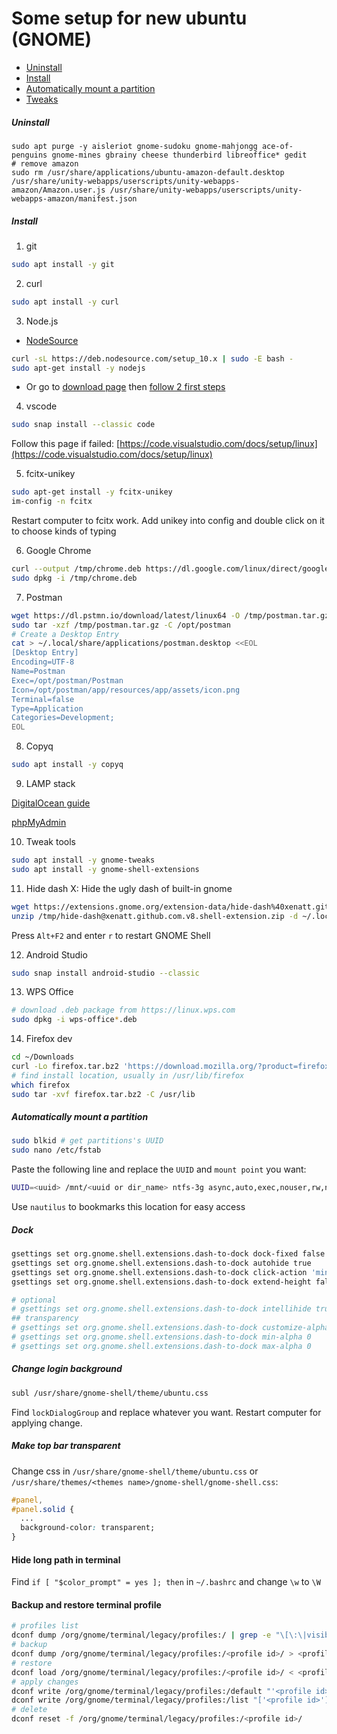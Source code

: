 # Some setup for new ubuntu (GNOME)

- [Uninstall](#uninstall)
- [Install](#install)
- [Automatically mount a partition](#automatically-mount-a-partition)
- [Tweaks](#dock)

##### Uninstall
```
sudo apt purge -y aisleriot gnome-sudoku gnome-mahjongg ace-of-penguins gnome-mines gbrainy cheese thunderbird libreoffice* gedit
# remove amazon
sudo rm /usr/share/applications/ubuntu-amazon-default.desktop /usr/share/unity-webapps/userscripts/unity-webapps-amazon/Amazon.user.js /usr/share/unity-webapps/userscripts/unity-webapps-amazon/manifest.json
```

##### Install
1. git
```sh
sudo apt install -y git
```

2. curl
```sh
sudo apt install -y curl
```

3. Node.js
- [NodeSource](https://github.com/nodesource/distributions/blob/master/README.md#debmanual)
```sh
curl -sL https://deb.nodesource.com/setup_10.x | sudo -E bash -
sudo apt-get install -y nodejs
```
- Or go to [download page](https://nodejs.org/en/download/) then [follow 2 first steps](https://github.com/nodejs/help/wiki/Installation)

4. vscode
```sh
sudo snap install --classic code
```
Follow this page if failed: [https://code.visualstudio.com/docs/setup/linux](https://code.visualstudio.com/docs/setup/linux)

5. fcitx-unikey
```sh
sudo apt-get install -y fcitx-unikey
im-config -n fcitx
```
Restart computer to fcitx work. Add unikey into config and double click on it to choose kinds of typing

6. Google Chrome
```sh
curl --output /tmp/chrome.deb https://dl.google.com/linux/direct/google-chrome-stable_current_amd64.deb
sudo dpkg -i /tmp/chrome.deb
```

7. Postman
```sh
wget https://dl.pstmn.io/download/latest/linux64 -O /tmp/postman.tar.gz
sudo tar -xzf /tmp/postman.tar.gz -C /opt/postman
# Create a Desktop Entry
cat > ~/.local/share/applications/postman.desktop <<EOL
[Desktop Entry]
Encoding=UTF-8
Name=Postman
Exec=/opt/postman/Postman
Icon=/opt/postman/app/resources/app/assets/icon.png
Terminal=false
Type=Application
Categories=Development;
EOL
```

8. Copyq
```sh
sudo apt install -y copyq
```

9. LAMP stack

[DigitalOcean guide](https://www.digitalocean.com/community/tutorials/how-to-install-linux-apache-mysql-php-lamp-stack-ubuntu-18-04)

[phpMyAdmin](https://www.digitalocean.com/community/tutorials/how-to-install-and-secure-phpmyadmin-on-ubuntu-18-04)

10. Tweak tools
```sh
sudo apt install -y gnome-tweaks
sudo apt install -y gnome-shell-extensions
```

11. Hide dash X: Hide the ugly dash of built-in gnome
```sh
wget https://extensions.gnome.org/extension-data/hide-dash%40xenatt.github.com.v8.shell-extension.zip -P /tmp/
unzip /tmp/hide-dash@xenatt.github.com.v8.shell-extension.zip -d ~/.local/share/gnome-shell/extensions/hide-dash@xenatt.github.com # directory name is the uuid in metadata.json file
```
Press `Alt+F2` and enter `r` to restart GNOME Shell

12. Android Studio
```sh
sudo snap install android-studio --classic
```

13. WPS Office
```sh
# download .deb package from https://linux.wps.com
sudo dpkg -i wps-office*.deb
```

14. Firefox dev
```sh
cd ~/Downloads
curl -Lo firefox.tar.bz2 'https://download.mozilla.org/?product=firefox-devedition-latest-ssl&os=linux64&lang=en-US'
# find install location, usually in /usr/lib/firefox
which firefox
sudo tar -xvf firefox.tar.bz2 -C /usr/lib 
```

##### Automatically mount a partition
```sh
sudo blkid # get partitions's UUID
sudo nano /etc/fstab
```

Paste the following line and replace the `UUID` and `mount point` you want:
```sh
UUID=<uuid> /mnt/<uuid or dir_name> ntfs-3g async,auto,exec,nouser,rw,nosuid,nodev,nofail 0 0
```
Use `nautilus` to bookmarks this location for easy access

##### Dock
```sh
gsettings set org.gnome.shell.extensions.dash-to-dock dock-fixed false
gsettings set org.gnome.shell.extensions.dash-to-dock autohide true
gsettings set org.gnome.shell.extensions.dash-to-dock click-action 'minimize'
gsettings set org.gnome.shell.extensions.dash-to-dock extend-height false

# optional
# gsettings set org.gnome.shell.extensions.dash-to-dock intellihide true
## transparency
# gsettings set org.gnome.shell.extensions.dash-to-dock customize-alphas true
# gsettings set org.gnome.shell.extensions.dash-to-dock min-alpha 0
# gsettings set org.gnome.shell.extensions.dash-to-dock max-alpha 0

```

##### Change login background
```sh
subl /usr/share/gnome-shell/theme/ubuntu.css
```
Find `lockDialogGroup` and replace whatever you want. Restart computer for applying change.

##### Make top bar transparent
Change css in `/usr/share/gnome-shell/theme/ubuntu.css` or `/usr/share/themes/<themes name>/gnome-shell/gnome-shell.css`:
```css
#panel,
#panel.solid {
  ...
  background-color: transparent;
}
```

#### Hide long path in terminal
Find `if [ "$color_prompt" = yes ]; then` in `~/.bashrc` and change `\w` to `\W`

#### Backup and restore terminal profile
```sh
# profiles list
dconf dump /org/gnome/terminal/legacy/profiles:/ | grep -e "\[\:\|visible-name"
# backup
dconf dump /org/gnome/terminal/legacy/profiles:/<profile id>/ > <profile name>.dconf
# restore
dconf load /org/gnome/terminal/legacy/profiles:/<profile id>/ < <profile name>.dconf
# apply changes
dconf write /org/gnome/terminal/legacy/profiles:/default "'<profile id>'"
dconf write /org/gnome/terminal/legacy/profiles:/list "['<profile id>']"
# delete
dconf reset -f /org/gnome/terminal/legacy/profiles:/<profile id>/
```
